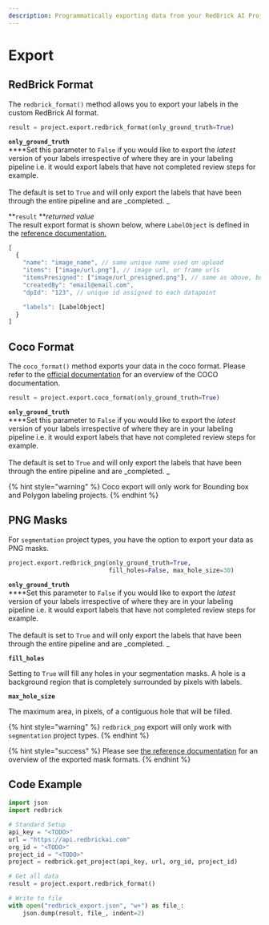 ```yaml
---
description: Programmatically exporting data from your RedBrick AI Project.
---
```


# Export

## RedBrick Format

The `redbrick_format()` method allows you to export your labels in the custom RedBrick AI format.&#x20;

```python
result = project.export.redbrick_format(only_ground_truth=True)
```

**`only_ground_truth`**\
****Set this parameter to `False` if you would like to export the _latest_ version of your labels irrespective of where they are in your labeling pipeline i.e. it would export labels that have not completed review steps for example. \
\
The default is set to `True` and will only export the labels that have been through the entire pipeline and are _completed. _

**`result` **_returned value_\
The result export format is shown below, where `LabelObject` is defined in the [reference documentation.](reference.md)

```javascript
[
  {
    "name": "image_name", // same unique name used on upload
    "items": ["image/url.png"], // image url, or frame urls
    "itemsPresigned": ["image/url_presigned.png"], // same as above, but signed urls
    "createdBy": "email@email.com",
    "dpId": "123", // unique id assigned to each datapoint

    "labels": [LabelObject]
  }
]
```

## Coco Format

The `coco_format()` method exports your data in the coco format. Please refer to the [official documentation](https://cocodataset.org/#format-data) for an overview of the COCO documentation.

```python
result = project.export.coco_format(only_ground_truth=True)
```

**`only_ground_truth`**\
****Set this parameter to `False` if you would like to export the _latest_ version of your labels irrespective of where they are in your labeling pipeline i.e. it would export labels that have not completed review steps for example. \
\
The default is set to `True` and will only export the labels that have been through the entire pipeline and are _completed. _

{% hint style="warning" %}
Coco export will only work for Bounding box and Polygon labeling projects.&#x20;
{% endhint %}

## PNG Masks

For `segmentation` project types, you have the option to export your data as PNG masks.&#x20;

```python
project.export.redbrick_png(only_ground_truth=True, 
                            fill_holes=False, max_hole_size=30)
```

**`only_ground_truth`**\
****Set this parameter to `False` if you would like to export the _latest_ version of your labels irrespective of where they are in your labeling pipeline i.e. it would export labels that have not completed review steps for example. \
\
The default is set to `True` and will only export the labels that have been through the entire pipeline and are _completed. _

**`fill_holes`**

Setting to `True` will fill any holes in your segmentation masks. A hole is a background region that is completely surrounded by pixels with labels.&#x20;

**`max_hole_size`**

The maximum area, in pixels, of a contiguous hole that will be filled.

{% hint style="warning" %}
`redbrick_png` export will only work with `segmentation` project types.&#x20;
{% endhint %}

{% hint style="success" %}
Please see [the reference documentation](reference.md#png-mask-formats) for an overview of the exported mask formats.
{% endhint %}

## Code Example

```python
import json
import redbrick

# Standard Setup
api_key = "<TODO>"
url = "https://api.redbrickai.com"
org_id = "<TODO>"
project_id = "<TODO>"
project = redbrick.get_project(api_key, url, org_id, project_id)

# Get all data
result = project.export.redbrick_format()

# Write to file
with open("redbrick_export.json", "w+") as file_:
    json.dump(result, file_, indent=2)
```

